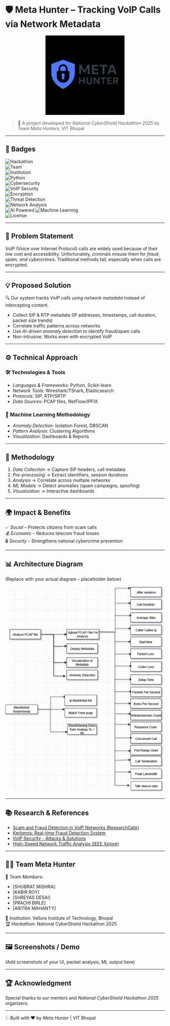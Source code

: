 # 🛡 Meta Hunter – Tracking VoIP Calls via Network Metadata  

<p align="center">
  <img src="assets/logo.jpg" width="250" alt="Meta Hunters Logo"/>
</p>

> 🚀 A project developed for *National CyberShield Hackathon 2025* by Team *Meta Hunters*, VIT Bhopal  

---

## 📛 Badges  

![Hackathon](https://img.shields.io/badge/National%20CyberShield%20Hackathon-2025-blueviolet?style=for-the-badge&logo=hackaday)  
![Team](https://img.shields.io/badge/Team-Meta%20Hunter-green?style=for-the-badge&logo=teamspeak)  
![Institution](https://img.shields.io/badge/VIT-Bhopal-orange?style=for-the-badge&logo=google-scholar)  
![Python](https://img.shields.io/badge/Python-3.9+-yellow?style=for-the-badge&logo=python)  
![Cybersecurity](https://img.shields.io/badge/Cybersecurity-Defense-blue?style=for-the-badge&logo=security)  
![VoIP Security](https://img.shields.io/badge/VoIP-Security-critical?style=for-the-badge&logo=voipdotms)  
![Encryption](https://img.shields.io/badge/End--to--End-Encryption-brightgreen?style=for-the-badge&logo=letsencrypt)  
![Threat Detection](https://img.shields.io/badge/Threat-Detection-red?style=for-the-badge&logo=datadog)  
![Network Analysis](https://img.shields.io/badge/Network-Analysis-orange?style=for-the-badge&logo=wireshark)  
![AI Powered](https://img.shields.io/badge/AI-Powered-lightblue?style=for-the-badge&logo=openai)
![Machine Learning](https://img.shields.io/badge/Machine%20Learning-Anomaly%20Detection-red?style=for-the-badge&logo=scikitlearn)  
![License](https://img.shields.io/badge/License-MIT-blue?style=for-the-badge&logo=open-source-initiative)  

---

## 📌 Problem Statement  
VoIP (Voice over Internet Protocol) calls are widely used because of their low cost and accessibility. Unfortunately, criminals misuse them for *fraud, spam, and cybercrimes*. Traditional methods fail, especially when calls are encrypted.  

---

## 💡 Proposed Solution  
🔍 Our system tracks *VoIP calls using network metadata* instead of intercepting content.  

- Collect SIP & RTP metadata (IP addresses, timestamps, call duration, packet size trends)  
- Correlate traffic patterns across networks  
- Use *AI-driven anomaly detection* to identify fraud/spam calls  
- Non-intrusive: Works even with encrypted VoIP  

---

## ⚙ Technical Approach  

### 🛠 Technologies & Tools  
- *Languages & Frameworks:* Python, Scikit-learn  
- *Network Tools:* Wireshark/TShark, Elasticsearch  
- *Protocols:* SIP, RTP/SRTP  
- *Data Sources:* PCAP files, NetFlow/IPFIX  

### 🤖 Machine Learning Methodology  
- *Anomaly Detection*: Isolation Forest, DBSCAN  
- *Pattern Analysis*: Clustering Algorithms  
- *Visualization*: Dashboards & Reports  

---

## 🔬 Methodology  
1. *Data Collection* → Capture SIP headers, call metadata  
2. *Pre-processing* → Extract identifiers, session durations  
3. *Analysis* → Correlate across multiple networks  
4. *ML Models* → Detect anomalies (spam campaigns, spoofing)  
5. *Visualization* → Interactive dashboards  

---

## 🌍 Impact & Benefits  

✅ *Social* – Protects citizens from scam calls  
💰 *Economic* – Reduces telecom fraud losses  
🔒 *Security* – Strengthens national cybercrime prevention  

---

## 📊 Architecture Diagram  
(Replace with your actual diagram – placeholder below)  

![Architecture](assets/architecture.png)  

---

## 📚 Research & References  
- [Scam and Fraud Detection in VoIP Networks (ResearchGate)](https://www.researchgate.net/publication/254047289_Scam_and_fraud_detection_in_VoIP_Networks_Analysis_and_countermeasures_using_user_profiling)  
- [Kerberos: Real-time Fraud Detection System](https://www.researchgate.net/publication/311550265_Kerberos_a_real-time_Fraud_Detection_System_for_IMS-enabled_VoIP_networks)  
- [VoIP Security - Attacks & Solutions](https://www.researchgate.net/publication/220449868_VoIP_Security_-_Attacks_and_Solutions)  
- [High-Speed Network Traffic Analysis (IEEE Xplore)](https://ieeexplore.ieee.org/document/7796849/)  

---

## 👨‍💻 Team Meta Hunter  

👥 *Team Members:*  
- [SHUBRAT MISHRA]  
- [KABIR ROY]  
- [SHREYAS DESAI]  
- [PRACHI BIRLE]
- [ARITRA MAHANTY]  

🏫 *Institution:* Vellore Institute of Technology, Bhopal  
🏆 *Hackathon:* National CyberShield Hackathon 2025  

---

## 🖼 Screenshots / Demo  
(Add screenshots of your UI, packet analysis, ML output here)  

---

## 🏆 Acknowledgment  
Special thanks to our mentors and *National CyberShield Hackathon 2025* organizers.  

---

✨ Built with ❤ by *Meta Hunter* | VIT Bhopal
